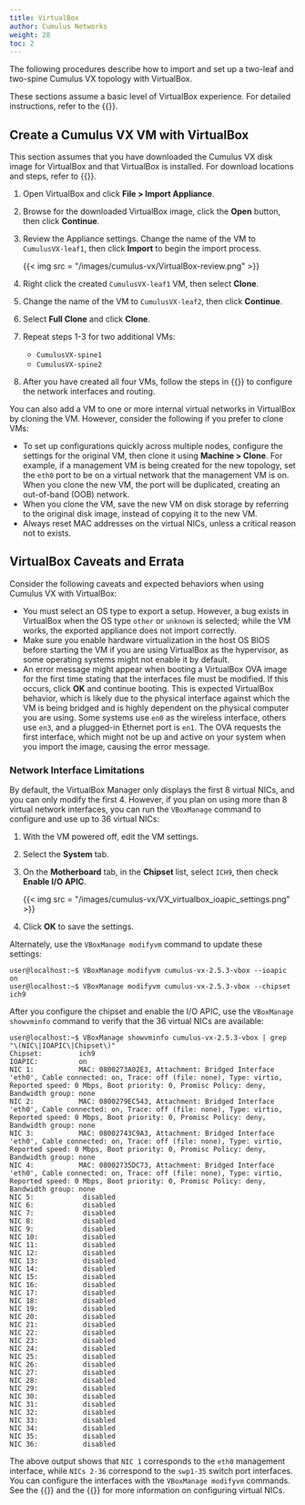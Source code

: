 ```yaml
---
title: VirtualBox
author: Cumulus Networks
weight: 28
toc: 2
---
```

The following procedures describe how to import and set up a two-leaf and two-spine Cumulus VX topology with VirtualBox.

These sections assume a basic level of VirtualBox experience. For detailed instructions, refer to the {{<exlink url="https://www.virtualbox.org/wiki/Documentation" text="VirtualBox documentation">}}.

## Create a Cumulus VX VM with VirtualBox

This section assumes that you have downloaded the Cumulus VX disk image for VirtualBox and that VirtualBox is installed. For download locations and steps, refer to {{<link url="Getting-Started" text="Getting Started">}}.

1. Open VirtualBox and click **File \> Import Appliance**.

2. Browse for the downloaded VirtualBox image, click the **Open** button, then click **Continue**.

3. Review the Appliance settings. Change the name of the VM to `CumulusVX-leaf1`, then click **Import** to begin the import process.  

   {{< img src = "/images/cumulus-vx/VirtualBox-review.png" >}}

4. Right click the created `CumulusVX-leaf1` VM, then select **Clone**.

5. Change the name of the VM to `CumulusVX-leaf2`, then click **Continue**.

6. Select **Full Clone** and click **Clone**.

7. Repeat steps 1-3 for two additional VMs:

   - `CumulusVX-spine1`
   - `CumulusVX-spine2`

8. After you have created all four VMs, follow the steps in {{<link url="Create-a-Two-Leaf-Two-Spine-Topology" text="Create a Two-Leaf, Two-Spine Topology">}} to configure the network interfaces and routing.

You can also add a VM to one or more internal virtual networks in VirtualBox by cloning the VM. However, consider the following if you prefer to clone VMs:

- To set up configurations quickly across multiple nodes, configure the settings for the original VM, then clone it using **Machine \> Clone**. For example, if a management VM is being created for the new topology, set the `eth0` port to be on a virtual network that the management VM is on. When you clone the new VM, the port will be duplicated, creating an out-of-band (OOB) network.
- When you clone the VM, save the new VM on disk storage by referring to the original disk image, instead of copying it to the new VM.
- Always reset MAC addresses on the virtual NICs, unless a critical reason not to exists.

## VirtualBox Caveats and Errata

Consider the following caveats and expected behaviors when using Cumulus VX with VirtualBox:

- You must select an OS type to export a setup. However, a bug exists in VirtualBox when the OS type `other` or `unknown` is selected; while the VM works, the exported appliance does not import correctly.
- Make sure you enable hardware virtualization in the host OS BIOS before starting the VM if you are using VirtualBox as the hypervisor, as some operating systems might not enable it by default.
- An error message might appear when booting a VirtualBox OVA image for the first time stating that the interfaces file must be modified. If this occurs, click **OK** and continue booting. This is expected VirtualBox behavior, which is likely due to the physical interface against which the VM is being bridged and is highly dependent on the physical computer you are using. Some systems use `en0` as the wireless interface, others use `en3`, and a plugged-in Ethernet port is `en1`. The OVA requests the first interface, which might not be up and active on your system when you import the image, causing the error message.

### Network Interface Limitations

By default, the VirtualBox Manager only displays the first 8 virtual NICs, and you can only modify the first 4. However, if you plan on using more than 8 virtual network interfaces, you can run the `VBoxManage` command to configure and use up to 36 virtual NICs:

1. With the VM powered off, edit the VM settings.

2. Select the **System** tab.

3. On the **Motherboard** tab, in the **Chipset** list, select `ICH9`, then check **Enable I/O APIC**.  

   {{< img src = "/images/cumulus-vx/VX_virtualbox_ioapic_settings.png" >}}

4. Click **OK** to save the settings.

Alternately, use the `VBoxManage modifyvm` command to update these settings:

```
user@localhost:~$ VBoxManage modifyvm cumulus-vx-2.5.3-vbox --ioapic on
user@localhost:~$ VBoxManage modifyvm cumulus-vx-2.5.3-vbox --chipset ich9
```

After you configure the chipset and enable the I/O APIC, use the `VBoxManage showvminfo` command to verify that the 36 virtual NICs are available:

```
user@localhost:~$ VBoxManage showvminfo cumulus-vx-2.5.3-vbox | grep "\(NIC\|IOAPIC\|Chipset\)"
Chipset:         ich9
IOAPIC:          on
NIC 1:           MAC: 0800273A02E3, Attachment: Bridged Interface 'eth0', Cable connected: on, Trace: off (file: none), Type: virtio, Reported speed: 0 Mbps, Boot priority: 0, Promisc Policy: deny, Bandwidth group: none
NIC 2:           MAC: 0800279EC543, Attachment: Bridged Interface 'eth0', Cable connected: on, Trace: off (file: none), Type: virtio, Reported speed: 0 Mbps, Boot priority: 0, Promisc Policy: deny, Bandwidth group: none
NIC 3:           MAC: 08002743C9A3, Attachment: Bridged Interface 'eth0', Cable connected: on, Trace: off (file: none), Type: virtio, Reported speed: 0 Mbps, Boot priority: 0, Promisc Policy: deny, Bandwidth group: none
NIC 4:           MAC: 08002735DC73, Attachment: Bridged Interface 'eth0', Cable connected: on, Trace: off (file: none), Type: virtio, Reported speed: 0 Mbps, Boot priority: 0, Promisc Policy: deny, Bandwidth group: none
NIC 5:            disabled
NIC 6:            disabled
NIC 7:            disabled
NIC 8:            disabled
NIC 9:            disabled
NIC 10:           disabled
NIC 11:           disabled
NIC 12:           disabled
NIC 13:           disabled
NIC 14:           disabled
NIC 15:           disabled
NIC 16:           disabled
NIC 17:           disabled
NIC 18:           disabled
NIC 19:           disabled
NIC 20:           disabled
NIC 21:           disabled
NIC 22:           disabled
NIC 23:           disabled
NIC 24:           disabled
NIC 25:           disabled
NIC 26:           disabled
NIC 27:           disabled
NIC 28:           disabled
NIC 29:           disabled
NIC 30:           disabled
NIC 31:           disabled
NIC 32:           disabled
NIC 33:           disabled
NIC 34:           disabled
NIC 35:           disabled
NIC 36:           disabled
```

The above output shows that `NIC 1` corresponds to the `eth0` management interface, while `NICs 2-36` correspond to the `swp1-35` switch port interfaces. You can configure the interfaces with the `VBoxManage modifyvm` commands. See the {{<exlink url="https://www.virtualbox.org/manual/ch06.html" text="VirtualBox networking documentation">}} and the {{<exlink url="https://www.virtualbox.org/manual/ch08.html#idp104314528" text="VBoxManage command reference">}} for more information on configuring virtual NICs.
